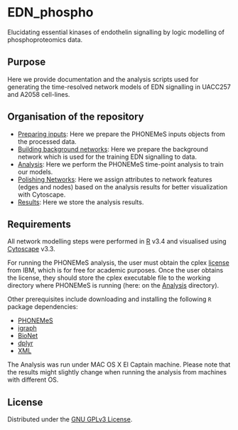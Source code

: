 # EDN_phospho

Elucidating essential kinases of endothelin signalling by logic modelling of phosphoproteomics data.

## Purpose

Here we provide documentation and the analysis scripts used for generating the time-resolved network models of EDN signalling in UACC257 and
A2058 cell-lines.

## Organisation of the repository

+ [Preparing inputs](https://github.com/saezlab/EDN_phospho/tree/master/Input-Data): Here we prepare the PHONEMeS inputs objects from the processed data.
+ [Building background networks](https://github.com/saezlab/EDN_phospho/tree/master/Background-Network): Here we prepare the background network which is used for the training EDN signalling to data.
+ [Analysis](https://github.com/saezlab/EDN_phospho/tree/master/Analysis): Here we perform the PHONEMeS time-point analysis to train our models.
+ [Polishing Networks](https://github.com/saezlab/EDN_phospho/tree/master/Polish-Networks): Here we assign attributes to network features (edges and nodes) based on the analysis results for better visualization with Cytoscape.
+ [Results](https://github.com/saezlab/EDN_phospho/tree/master/Results): Here we store the analysis results.

## Requirements

All network modelling steps were performed in [R](https://www.rstudio.com/) v3.4 and visualised using [Cytoscape](https://cytoscape.org/) v3.3.

For running the PHONEMeS analysis, the user must obtain the cplex [license](https://www.ibm.com/products/ilog-cplex-optimization-studio?S_PKG=CoG&cm_mmc=Search_Google-_-Data+Science_Data+Science-_-WW_IDA-_-+IBM++CPLEX_Broad_CoG&cm_mmca1=000000RE&cm_mmca2=10000668&cm_mmca7=9041989&cm_mmca8=kwd-412296208719&cm_mmca9=_k_Cj0KCQiAr93gBRDSARIsADvHiOpDUEHgUuzu8fJvf3vmO5rI0axgtaleqdmwk6JRPIDeNcIjgIHMhZIaAiwWEALw_wcB_k_&cm_mmca10=267798126431&cm_mmca11=b&mkwid=_k_Cj0KCQiAr93gBRDSARIsADvHiOpDUEHgUuzu8fJvf3vmO5rI0axgtaleqdmwk6JRPIDeNcIjgIHMhZIaAiwWEALw_wcB_k_%7C470%7C135655&cvosrc=ppc.google.%2Bibm%20%2Bcplex&cvo_campaign=000000RE&cvo_crid=267798126431&Matchtype=b&gclid=Cj0KCQiAr93gBRDSARIsADvHiOpDUEHgUuzu8fJvf3vmO5rI0axgtaleqdmwk6JRPIDeNcIjgIHMhZIaAiwWEALw_wcB)
from IBM, which is for free for academic purposes. Once the user obtains the license, they should store the cplex executable file to the 
working directory where PHONEMeS is running (here: on the [Analysis](https://github.com/saezlab/EDN_phospho/tree/master/Analysis) directory).

Other prerequisites include downloading and installing the following `R` package dependencies:

+ [PHONEMeS](https://saezlab.github.io/PHONEMeS/)
+ [igraph](https://igraph.org/r/)
+ [BioNet](https://bioconductor.org/packages/release/bioc/html/BioNet.html)
+ [dplyr](https://cran.r-project.org/web/packages/dplyr/index.html)
+ [XML](https://cran.r-project.org/web/packages/XML/index.html)

The Analysis was run under MAC OS X El Captain machine. Please note that the results might slightly change when running the analysis from machines with different OS.

## License

Distributed under the [GNU GPLv3 License](http://www.gnu.org/licenses/gpl-3.0.html).
